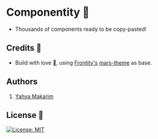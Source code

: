 # Componentity :art:
- Thousands of components ready to be copy-pasted!


## Credits :white_flower:

- Build with love :blue_heart:, using [Frontity's](https://frontity.org) [mars-theme](https://www.npmjs.com/package/@frontity/mars-theme) as base.

## Authors

1. [Yahya Makarim](https://github.com/mymakarim)

## License :scroll:

[![License: MIT](https://img.shields.io/badge/License-MIT-yellow.svg)](https://opensource.org/licenses/MIT)  
